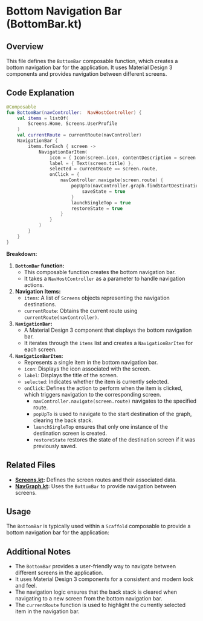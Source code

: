 # Bottom Navigation Bar (BottomBar.kt)

## Overview

This file defines the `BottomBar` composable function, which creates a bottom navigation bar for the application. It uses Material Design 3 components and provides navigation between different screens.

## Code Explanation

```kotlin
@Composable
fun BottomBar(navController:  NavHostController) { 
    val items = listOf( 
        Screens.Home, Screens.UserProfile
    ) 
    val currentRoute = currentRoute(navController)
    NavigationBar {
        items.forEach { screen ->
            NavigationBarItem(
                icon = { Icon(screen.icon, contentDescription = screen.title) },
                label = { Text(screen.title) },
                selected = currentRoute == screen.route,
                onClick = {
                    navController.navigate(screen.route) {
                        popUpTo(navController.graph.findStartDestination().id) {
                            saveState = true
                        }
                        launchSingleTop = true
                        restoreState = true
                    }
                }
            )
        }
    }
}
```

**Breakdown:**

1. **`BottomBar` function:**
    - This composable function creates the bottom navigation bar.
    - It takes a `NavHostController` as a parameter to handle navigation actions.
2. **Navigation Items:**
    - `items`: A list of `Screens` objects representing the navigation destinations.
    - `currentRoute`: Obtains the current route using `currentRoute(navController)`.
3. **`NavigationBar`:**
    - A Material Design 3 component that displays the bottom navigation bar.
    - It iterates through the `items` list and creates a `NavigationBarItem` for each screen.
4. **`NavigationBarItem`:**
    - Represents a single item in the bottom navigation bar.
    - `icon`: Displays the icon associated with the screen.
    - `label`: Displays the title of the screen.
    - `selected`: Indicates whether the item is currently selected.
    - `onClick`: Defines the action to perform when the item is clicked, which triggers navigation to the corresponding screen.
        - `navController.navigate(screen.route)` navigates to the specified route.
        - `popUpTo` is used to navigate to the start destination of the graph, clearing the back stack.
        - `launchSingleTop` ensures that only one instance of the destination screen is created.
        - `restoreState` restores the state of the destination screen if it was previously saved.

## Related Files

- **[Screens.kt](../navigation/Screens.kt):** Defines the screen routes and their associated data.
- **[NavGraph.kt](../navigation/NavGraph.kt):** Uses the `BottomBar` to provide navigation between screens.

## Usage

The `BottomBar` is typically used within a `Scaffold` composable to provide a bottom navigation bar for the application:

## Additional Notes

- The `BottomBar` provides a user-friendly way to navigate between different screens in the application.
- It uses Material Design 3 components for a consistent and modern look and feel.
- The navigation logic ensures that the back stack is cleared when navigating to a new screen from the bottom navigation bar.
- The `currentRoute` function is used to highlight the currently selected item in the navigation bar.
